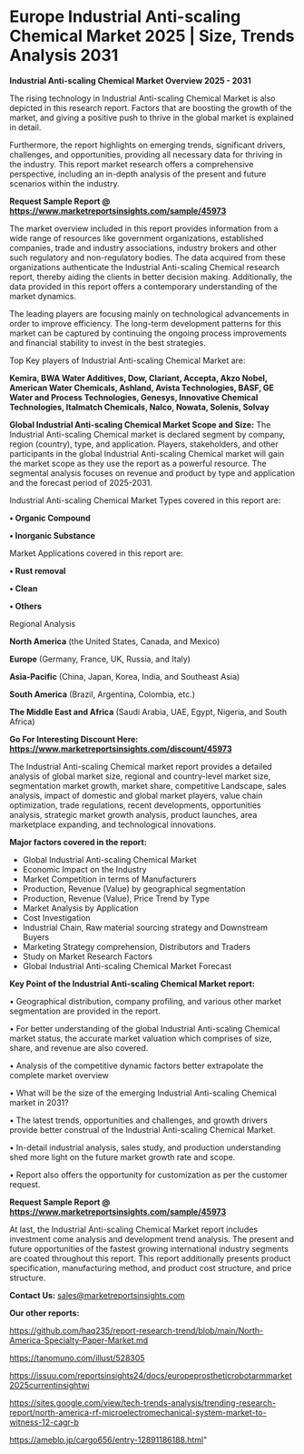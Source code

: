 # Europe Industrial Anti-scaling Chemical Market 2025 | Size, Trends Analysis 2031

<Strong> Industrial Anti-scaling Chemical Market Overview 2025 - 2031</strong>

The rising technology in Industrial Anti-scaling Chemical Market is also depicted in this research report. Factors that are boosting the growth of the market, and giving a positive push to thrive in the global market is explained in detail.

Furthermore, the report highlights on emerging trends, significant drivers, challenges, and opportunities, providing all necessary data for thriving in the industry. This report market research offers a comprehensive perspective, including an in-depth analysis of the present and future scenarios within the industry.

<strong>Request Sample Report @ <a href=https://www.marketreportsinsights.com/sample/45973>https://www.marketreportsinsights.com/sample/45973</a></strong>

The market overview included in this report provides information from a wide range of resources like government organizations, established companies, trade and industry associations, industry brokers and other such regulatory and non-regulatory bodies. The data acquired from these organizations authenticate the Industrial Anti-scaling Chemical research report, thereby aiding the clients in better decision making. Additionally, the data provided in this report offers a contemporary understanding of the market dynamics.

The leading players are focusing mainly on technological advancements in order to improve efficiency. The long-term development patterns for this market can be captured by continuing the ongoing process improvements and financial stability to invest in the best strategies.

Top Key players of Industrial Anti-scaling Chemical Market are:

<strong>Kemira, BWA Water Additives, Dow, Clariant, Accepta, Akzo Nobel, American Water Chemicals, Ashland, Avista Technologies, BASF, GE Water and Process Technologies, Genesys, Innovative Chemical Technologies, Italmatch Chemicals, Nalco, Nowata, Solenis, Solvay</strong>

<strong><b>Global Industrial Anti-scaling Chemical Market Scope and Size:</b></strong>
The Industrial Anti-scaling Chemical market is declared segment by company, region (country), type, and application. Players, stakeholders, and other participants in the global Industrial Anti-scaling Chemical market will gain the market scope as they use the report as a powerful resource. The segmental analysis focuses on revenue and product by type and application and the forecast period of 2025-2031.

Industrial Anti-scaling Chemical Market Types covered in this report are:

<strong>•  Organic Compound

•  Inorganic Substance</strong>

Market Applications covered in this report are:

<strong>•  Rust removal

•  Clean

•  Others</strong> 

Regional Analysis

<strong>North America</strong> (the United States, Canada, and Mexico)

<strong>Europe</strong> (Germany, France, UK, Russia, and Italy)

<strong>Asia-Pacific</strong> (China, Japan, Korea, India, and Southeast Asia)

<strong>South America</strong> (Brazil, Argentina, Colombia, etc.)

<strong>The Middle East and Africa</strong> (Saudi Arabia, UAE, Egypt, Nigeria, and South Africa)

<strong>Go For Interesting Discount Here: <a href=https://www.marketreportsinsights.com/discount/45973>https://www.marketreportsinsights.com/discount/45973</a></strong>

The Industrial Anti-scaling Chemical market report provides a detailed analysis of global market size, regional and country-level market size, segmentation market growth, market share, competitive Landscape, sales analysis, impact of domestic and global market players, value chain optimization, trade regulations, recent developments, opportunities analysis, strategic market growth analysis, product launches, area marketplace expanding, and technological innovations.

<strong><b>Major factors covered in the report:</b></strong>
<ul>
  <li>Global Industrial Anti-scaling Chemical Market </li>
  <li>Economic Impact on the Industry</li>
  <li>Market Competition in terms of Manufacturers</li>
  <li>Production, Revenue (Value) by geographical segmentation</li>
  <li>Production, Revenue (Value), Price Trend by Type</li>
  <li>Market Analysis by Application</li>
  <li>Cost Investigation</li>
  <li>Industrial Chain, Raw material sourcing strategy and Downstream Buyers</li>
  <li>Marketing Strategy comprehension, Distributors and Traders</li>
  <li>Study on Market Research Factors</li>
  <li>Global Industrial Anti-scaling Chemical Market Forecast</li>
</ul>

<strong><b>Key Point of the Industrial Anti-scaling Chemical Market report:</b></strong>

• Geographical distribution, company profiling, and various other market segmentation are provided in the report.

• For better understanding of the global Industrial Anti-scaling Chemical market status, the accurate market valuation which comprises of size, share, and revenue are also covered.

• Analysis of the competitive dynamic factors better extrapolate the complete market overview

• What will be the size of the emerging Industrial Anti-scaling Chemical market in 2031?

• The latest trends, opportunities and challenges, and growth drivers provide better construal of the Industrial Anti-scaling Chemical Market.

• In-detail industrial analysis, sales study, and production understanding shed more light on the future market growth rate and scope.

• Report also offers the opportunity for customization as per the customer request.

<strong>Request Sample Report @ <a href=https://www.marketreportsinsights.com/sample/45973>https://www.marketreportsinsights.com/sample/45973</a></strong>

At last, the Industrial Anti-scaling Chemical Market report includes investment come analysis and development trend analysis. The present and future opportunities of the fastest growing international industry segments are coated throughout this report. This report additionally presents product specification, manufacturing method, and product cost structure, and price structure.

<strong>Contact Us:</strong>
sales@marketreportsinsights.com

<strong>Our other reports:</strong>

<a href=https://github.com/haq235/report-research-trend/blob/main/North-America-Specialty-Paper-Market.md>https://github.com/haq235/report-research-trend/blob/main/North-America-Specialty-Paper-Market.md</a>

<a href=https://tanomuno.com/illust/528305>https://tanomuno.com/illust/528305</a>

<a href=https://issuu.com/reportsinsights24/docs/europeprostheticrobotarmmarket2025currentinsightwi>https://issuu.com/reportsinsights24/docs/europeprostheticrobotarmmarket2025currentinsightwi</a>

<a href=https://sites.google.com/view/tech-trends-analysis/trending-research-report/north-america-rf-microelectromechanical-system-market-to-witness-12-cagr-b>https://sites.google.com/view/tech-trends-analysis/trending-research-report/north-america-rf-microelectromechanical-system-market-to-witness-12-cagr-b</a>

<a href=https://ameblo.jp/cargo656/entry-12891186188.html>https://ameblo.jp/cargo656/entry-12891186188.html</a>"

